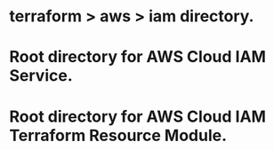 # terraform > aws > iam directory.
# Root directory for AWS Cloud IAM Service.
# Root directory for AWS Cloud IAM Terraform Resource Module.

